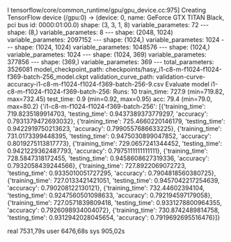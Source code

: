 I tensorflow/core/common_runtime/gpu/gpu_device.cc:975] Creating TensorFlow device (/gpu:0) -> (device: 0, name: GeForce GTX TITAN Black, pci bus id: 0000:01:00.0)
    shape: (3, 3, 1, 8)
    variable_parametes: 72
    ---
    shape: (8,)
    variable_parametes: 8
    ---
    shape: (2048, 1024)
    variable_parametes: 2097152
    ---
    shape: (1024,)
    variable_parametes: 1024
    ---
    shape: (1024, 1024)
    variable_parametes: 1048576
    ---
    shape: (1024,)
    variable_parametes: 1024
    ---
    shape: (1024, 369)
    variable_parametes: 377856
    ---
    shape: (369,)
    variable_parametes: 369
    ---
total_parameters: 3526081
model_checkpoint_path: checkpoints/hasy_i1-c8-m-f1024-f1024-f369-batch-256_model.ckpt
validation_curve_path: validation-curve-accuracy-i1-c8-m-f1024-f1024-f369-batch-256-9.csv
Evaluate model
i1-c8-m-f1024-f1024-f369-batch-256:
    Runs:    10
    train_time:    727.9 (min=719.82, max=732.45)
    test_time:    0.9 (min=0.92, max=0.95)
    acc:        79.4 (min=79.0, max=80.2)
{'i1-c8-m-f1024-f1024-f369-batch-256': [{'training_time': 719.8235189914703, 'testing_time': 0.9437389373779297, 'accuracy': 0.7931379472693032}, {'training_time': 725.4660220146179, 'testing_time': 0.9422919750213623, 'accuracy': 0.7990557686633225}, {'training_time': 731.0173399448395, 'testing_time': 0.9475030899047852, 'accuracy': 0.8019275113817773}, {'training_time': 729.0657241344452, 'testing_time': 0.9421229362487793, 'accuracy': 0.7975111111111111}, {'training_time': 728.5847318172455, 'testing_time': 0.9458608627319336, 'accuracy': 0.7932058439244566}, {'training_time': 727.8922069072723, 'testing_time': 0.9335010051727295, 'accuracy': 0.7904818560380725}, {'training_time': 727.0133421421051, 'testing_time': 0.9457042217254639, 'accuracy': 0.790208122130121}, {'training_time': 732.44602394104, 'testing_time': 0.9247560501098633, 'accuracy': 0.792194597179058}, {'training_time': 727.0571839809418, 'testing_time': 0.9331278800964355, 'accuracy': 0.7926098934004072}, {'training_time': 730.8742489814758, 'testing_time': 0.9312942028045654, 'accuracy': 0.7919692695516476}]}

real    7531,79s
user    6476,68s
sys    905,02s
